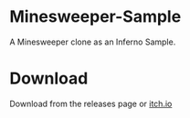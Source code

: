 # Minesweeper-Sample
A Minesweeper clone as an Inferno Sample.

# Download
Download from the releases page or [itch.io](https://nerdthings.itch.io/inferno-sweeper)
